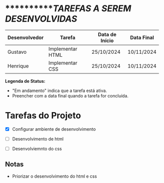   
# *****************************************TAREFAS A SEREM DESENVOLVIDAS*******************************

| Desenvolvedor            | Tarefa                       | Data de Início       | Data Final        |
|--------------------------|------------------------------|----------------------|-------------------|
| Gustavo                  | Implementar HTML             | 25/10/2024           | 10/11/2024        |
| Henrique                 | Implementar CSS              | 25/10/2024           | 10/11/2024        |


**Legenda de Status:**
- "Em andamento" indica que a tarefa está ativa.
- Preencher com a data final quando a tarefa for concluída.


# Tarefas do Projeto

- [x] Configurar ambiente de desenvolvimento
- [ ] Desenvolvimento de html
- [ ] Desenvolviemnto do css


## Notas
- Priorizar o desenvolvimento do html e css
  
